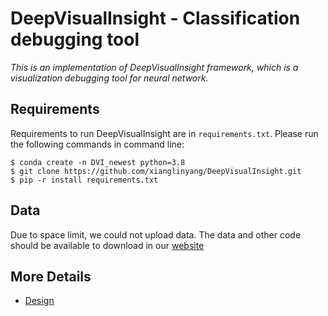 # DeepVisualInsight - Classification debugging tool
*This is an implementation of DeepVisualInsight framework, which is a visualization debugging tool for neural network.*
## Requirements
Requirements to run DeepVisualInsight are in ```requirements.txt```. Please run the following commands in command line:
```console
$ conda create -n DVI_newest python=3.8
$ git clone https://github.com/xianglinyang/DeepVisualInsight.git
$ pip -r install requirements.txt
```
## Data
Due to space limit, we could not upload data. The data and other code should be available to download in our [website](https://sites.google.com/view/deepvisualinsight/home)
## More Details
- [Design](design)
